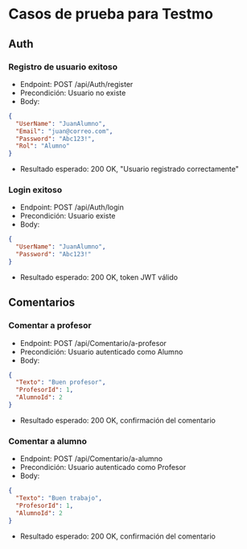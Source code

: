 # Casos de prueba para Testmo

## Auth

### Registro de usuario exitoso
- Endpoint: POST /api/Auth/register
- Precondición: Usuario no existe
- Body:
```json
{
  "UserName": "JuanAlumno",
  "Email": "juan@correo.com",
  "Password": "Abc123!",
  "Rol": "Alumno"
}
```
- Resultado esperado: 200 OK, "Usuario registrado correctamente"

### Login exitoso
- Endpoint: POST /api/Auth/login
- Precondición: Usuario existe
- Body:
```json
{
  "UserName": "JuanAlumno",
  "Password": "Abc123!"
}
```
- Resultado esperado: 200 OK, token JWT válido

## Comentarios

### Comentar a profesor
- Endpoint: POST /api/Comentario/a-profesor
- Precondición: Usuario autenticado como Alumno
- Body:
```json
{
  "Texto": "Buen profesor",
  "ProfesorId": 1,
  "AlumnoId": 2
}
```
- Resultado esperado: 200 OK, confirmación del comentario

### Comentar a alumno
- Endpoint: POST /api/Comentario/a-alumno
- Precondición: Usuario autenticado como Profesor
- Body:
```json
{
  "Texto": "Buen trabajo",
  "ProfesorId": 1,
  "AlumnoId": 2
}
```
- Resultado esperado: 200 OK, confirmación del comentario
